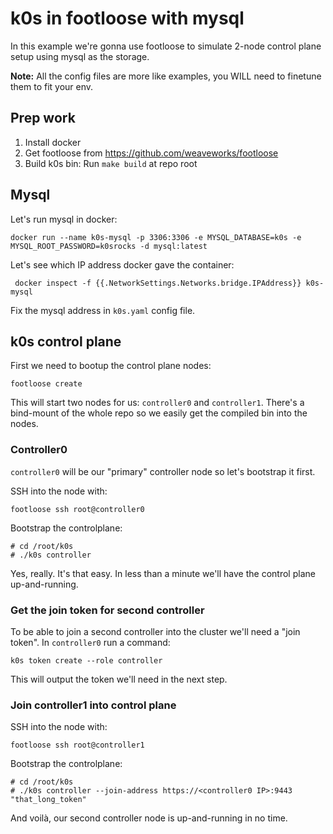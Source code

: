 # k0s in footloose with mysql

In this example we're gonna use footloose to simulate 2-node control plane setup using mysql as the storage.

**Note:** All the config files are more like examples, you WILL need to finetune them to fit your env.

## Prep work

1. Install docker
2. Get footloose from https://github.com/weaveworks/footloose
3. Build k0s bin: Run `make build` at repo root

## Mysql

Let's run mysql in docker:
```
docker run --name k0s-mysql -p 3306:3306 -e MYSQL_DATABASE=k0s -e MYSQL_ROOT_PASSWORD=k0srocks -d mysql:latest
```

Let's see which IP address docker gave the container:
```
 docker inspect -f {{.NetworkSettings.Networks.bridge.IPAddress}} k0s-mysql
```

Fix the mysql address in `k0s.yaml` config file.

## k0s control plane

First we need to bootup the control plane nodes:
```
footloose create
```

This will start two nodes for us: `controller0` and `controller1`. There's a bind-mount of the whole repo so we easily get the compiled bin into the nodes.

### Controller0

`controller0` will be our "primary" controller node so let's bootstrap it first.

SSH into the node with:
```
footloose ssh root@controller0
```

Bootstrap the controlplane:
```
# cd /root/k0s
# ./k0s controller
```

Yes, really. It's that easy. In less than a minute we'll have the control plane up-and-running.

### Get the join token for second controller

To be able to join a second controller into the cluster we'll need a "join token". In `controller0` run a command:
```
k0s token create --role controller
```

This will output the token we'll need in the next step.

### Join controller1 into control plane

SSH into the node with:
```
footloose ssh root@controller1
```

Bootstrap the controlplane:
```
# cd /root/k0s
# ./k0s controller --join-address https://<controller0 IP>:9443 "that_long_token"
```

And voilà, our second controller node is up-and-running in no time.




